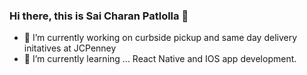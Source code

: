 ### Hi there, this is Sai Charan Patlolla 👋

- 🔭 I’m currently working on
   curbside pickup and same day delivery initatives at JCPenney
- 🌱 I’m currently learning ...
  React Native and IOS app development.
